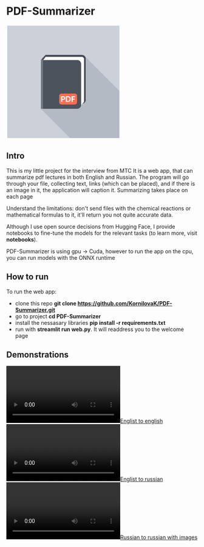 # PDF-Summarizer
<img src="pdf-icon.png" alt="pdf-icon" width="300" height="300">

## Intro
This is my little project for the interview from MTC
It is a web app, that can summarize pdf lectures in both English and Russian. The program will go through your file, collecting text, links (which can be placed), and if there is an image in it, the application will caption it. Summarizing takes place on each page

Understand the limitations: don't send files with the chemical reactions or mathematical formulas to it,  it'll return you not quite accurate data.

Although I use open source decisions from Hugging Face, I provide notebooks to fine-tune the models for the relevant tasks (to learn more, visit **notebooks**).

PDF-Summarizer is using gpu -> Cuda, however to run the app on the cpu, you can run models with the ONNX runtime

## How to run
To run the web app:
* clone this repo **git clone https://github.com/KornilovaK/PDF-Summarizer.git**
* go to project **cd PDF-Summarizer**
* install the nessasary libraries **pip install -r requirements.txt**
* run with **streamlit run web.py**. It will readdress you to the welcome page

## Demonstrations
[![Englist to english](Video_Demonstations/En2en.mp4)](Video_Demonstations/En2en.mp4)
[![Englist to russian](Video_Demonstations/En2en.mp4)](Video_Demonstations/En2ru.mp4)
[![Russian to russian with images](Video_Demonstations/En2en.mp4)](Video_Demonstations/Ru2ru_with_images.mp4)
